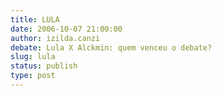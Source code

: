 ```yaml
---
title: LULA
date: 2006-10-07 21:00:00
author: izilda.canzi
debate: Lula X Alckmin: quem venceu o debate?
slug: lula
status: publish 
type: post
---
```



